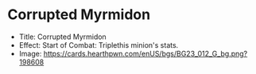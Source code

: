 # Corrupted Myrmidon
- Title:  Corrupted Myrmidon
- Effect:  Start of Combat: Triplethis minion's stats.
- Image:  https://cards.hearthpwn.com/enUS/bgs/BG23_012_G_bg.png?198608
